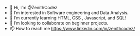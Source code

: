 - 👋 Hi, I’m @ZenithCodez
- 👀 I’m interested in Software engineering and Data Analysis.
- 🌱 I’m currently learning HTML, CSS , Javascript, and SQL!
- 💞️ I’m looking to collaborate on beginner projects.
- 📫 How to reach me https://www.linkedin.com/in/zenithcodez/

<!---
ZenithCodez/ZenithCodez is a ✨ special ✨ repository because its `README.md` (this file) appears on your GitHub profile.
You can click the Preview link to take a look at your changes.
--->
